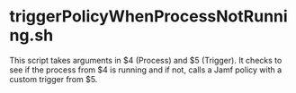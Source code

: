 triggerPolicyWhenProcessNotRunning.sh
===========

This script takes arguments in $4 (Process) and $5 (Trigger). It checks to
see if the process from $4 is running and if not, calls a Jamf policy with a
custom trigger from $5.
